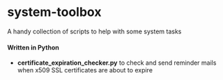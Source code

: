 system-toolbox
==============

A handy collection of scripts to help with some system tasks

#### Written in Python

  * **certificate_expiration_checker.py** to check and send reminder mails when x509 SSL certificates are about to expire
